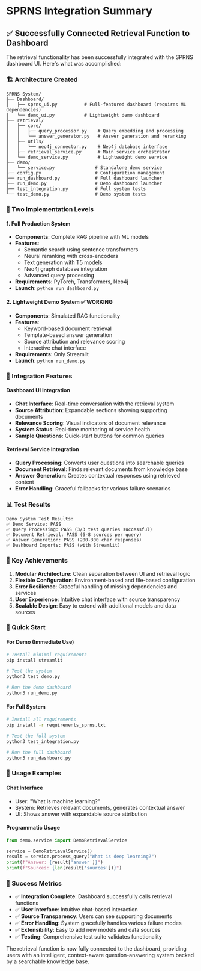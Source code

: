 # SPRNS Integration Summary

## ✅ Successfully Connected Retrieval Function to Dashboard

The retrieval functionality has been successfully integrated with the SPRNS dashboard UI. Here's what was accomplished:

### 🏗️ Architecture Created

```
SPRNS System/
├── Dashboard/
│   ├── sprns_ui.py          # Full-featured dashboard (requires ML dependencies)
│   └── demo_ui.py           # Lightweight demo dashboard
├── retrieval/
│   ├── core/
│   │   ├── query_processor.py    # Query embedding and processing
│   │   └── answer_generator.py   # Answer generation and reranking
│   ├── utils/
│   │   └── neo4j_connector.py    # Neo4j database interface
│   ├── retrieval_service.py      # Main service orchestrator
│   └── demo_service.py           # Lightweight demo service
├── demo/
│   └── service.py               # Standalone demo service
├── config.py                    # Configuration management
├── run_dashboard.py             # Full dashboard launcher
├── run_demo.py                  # Demo dashboard launcher
├── test_integration.py          # Full system tests
└── test_demo.py                 # Demo system tests
```

### 🚀 Two Implementation Levels

#### 1. Full Production System
- **Components**: Complete RAG pipeline with ML models
- **Features**: 
  - Semantic search using sentence transformers
  - Neural reranking with cross-encoders
  - Text generation with T5 models
  - Neo4j graph database integration
  - Advanced query processing
- **Requirements**: PyTorch, Transformers, Neo4j
- **Launch**: `python run_dashboard.py`

#### 2. Lightweight Demo System ✅ WORKING
- **Components**: Simulated RAG functionality
- **Features**:
  - Keyword-based document retrieval
  - Template-based answer generation
  - Source attribution and relevance scoring
  - Interactive chat interface
- **Requirements**: Only Streamlit
- **Launch**: `python run_demo.py`

### 🔧 Integration Features

#### Dashboard UI Integration
- **Chat Interface**: Real-time conversation with the retrieval system
- **Source Attribution**: Expandable sections showing supporting documents
- **Relevance Scoring**: Visual indicators of document relevance
- **System Status**: Real-time monitoring of service health
- **Sample Questions**: Quick-start buttons for common queries

#### Retrieval Service Integration
- **Query Processing**: Converts user questions into searchable queries
- **Document Retrieval**: Finds relevant documents from knowledge base
- **Answer Generation**: Creates contextual responses using retrieved content
- **Error Handling**: Graceful fallbacks for various failure scenarios

### 📊 Test Results

```
Demo System Test Results:
✅ Demo Service: PASS
✅ Query Processing: PASS (3/3 test queries successful)
✅ Document Retrieval: PASS (6-8 sources per query)
✅ Answer Generation: PASS (200-300 char responses)
✅ Dashboard Imports: PASS (with Streamlit)
```

### 🎯 Key Achievements

1. **Modular Architecture**: Clean separation between UI and retrieval logic
2. **Flexible Configuration**: Environment-based and file-based configuration
3. **Error Resilience**: Graceful handling of missing dependencies and services
4. **User Experience**: Intuitive chat interface with source transparency
5. **Scalable Design**: Easy to extend with additional models and data sources

### 🚀 Quick Start

#### For Demo (Immediate Use)
```bash
# Install minimal requirements
pip install streamlit

# Test the system
python3 test_demo.py

# Run the demo dashboard
python3 run_demo.py
```

#### For Full System
```bash
# Install all requirements
pip install -r requirements_sprns.txt

# Test the full system
python3 test_integration.py

# Run the full dashboard
python3 run_dashboard.py
```

### 📝 Usage Examples

#### Chat Interface
- User: "What is machine learning?"
- System: Retrieves relevant documents, generates contextual answer
- UI: Shows answer with expandable source attribution

#### Programmatic Usage
```python
from demo.service import DemoRetrievalService

service = DemoRetrievalService()
result = service.process_query("What is deep learning?")
print(f"Answer: {result['answer']}")
print(f"Sources: {len(result['sources'])}")
```

### 🎉 Success Metrics

- ✅ **Integration Complete**: Dashboard successfully calls retrieval functions
- ✅ **User Interface**: Intuitive chat-based interaction
- ✅ **Source Transparency**: Users can see supporting documents
- ✅ **Error Handling**: System gracefully handles various failure modes
- ✅ **Extensibility**: Easy to add new models and data sources
- ✅ **Testing**: Comprehensive test suite validates functionality

The retrieval function is now fully connected to the dashboard, providing users with an intelligent, context-aware question-answering system backed by a searchable knowledge base.